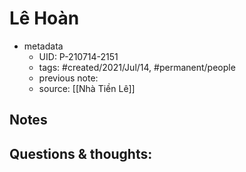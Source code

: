 ---
---

# Lê Hoàn

- metadata
	- UID: P-210714-2151
	- tags: #created/2021/Jul/14, #permanent/people 
	- previous note: 
	- source: [[Nhà Tiền Lê]]

## Notes


## Questions & thoughts:

